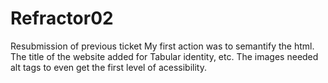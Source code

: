 # Refractor02
Resubmission of previous ticket
My first action was to semantify the html.
The title of the website added for Tabular identity, etc.
The images needed alt tags to even get the first level of acessibility.
